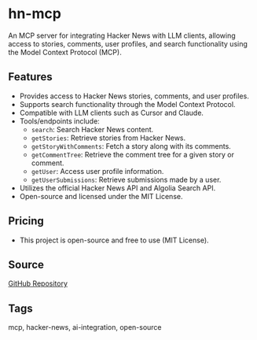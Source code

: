 # hn-mcp

An MCP server for integrating Hacker News with LLM clients, allowing access to stories, comments, user profiles, and search functionality using the Model Context Protocol (MCP).

## Features
- Provides access to Hacker News stories, comments, and user profiles.
- Supports search functionality through the Model Context Protocol.
- Compatible with LLM clients such as Cursor and Claude.
- Tools/endpoints include:
  - `search`: Search Hacker News content.
  - `getStories`: Retrieve stories from Hacker News.
  - `getStoryWithComments`: Fetch a story along with its comments.
  - `getCommentTree`: Retrieve the comment tree for a given story or comment.
  - `getUser`: Access user profile information.
  - `getUserSubmissions`: Retrieve submissions made by a user.
- Utilizes the official Hacker News API and Algolia Search API.
- Open-source and licensed under the MIT License.

## Pricing
- This project is open-source and free to use (MIT License).

## Source
[GitHub Repository](https://github.com/devabdultech/hn-mcp)

## Tags
mcp, hacker-news, ai-integration, open-source